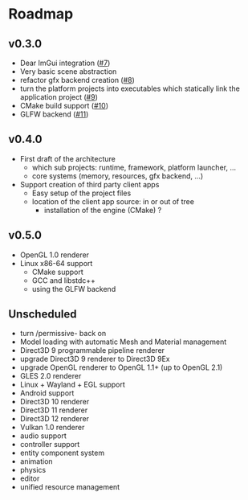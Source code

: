 # Roadmap
## v0.3.0
* Dear ImGui integration ([#7](https://github.com/juli27/basaltcpp/issues/7))
* Very basic scene abstraction
* refactor gfx backend creation ([#8](https://github.com/juli27/basaltcpp/issues/8))
* turn the platform projects into executables which statically link the
  application project ([#9](https://github.com/juli27/basaltcpp/issues/9))
* CMake build support ([#10](https://github.com/juli27/basaltcpp/issues/10))
* GLFW backend ([#11](https://github.com/juli27/basaltcpp/issues/11))

## v0.4.0
* First draft of the architecture
  * which sub projects: runtime, framework, platform launcher, ...
  * core systems (memory, resources, gfx backend, ...)
* Support creation of third party client apps
  * Easy setup of the project files
  * location of the client app source: in or out of tree
    * installation of the engine (CMake) ? 

## v0.5.0
* OpenGL 1.0 renderer
* Linux x86-64 support
  * CMake support
  * GCC and libstdc++
  * using the GLFW backend

## Unscheduled
* turn /permissive- back on
* Model loading with automatic Mesh and Material management
* Direct3D 9 programmable pipeline renderer
* upgrade Direct3D 9 renderer to Direct3D 9Ex
* upgrade OpenGL renderer to OpenGL 1.1+ (up to OpenGL 2.1)
* GLES 2.0 renderer
* Linux + Wayland + EGL support
* Android support
* Direct3D 10 renderer
* Direct3D 11 renderer
* Direct3D 12 renderer
* Vulkan 1.0 renderer
* audio support
* controller support
* entity component system
* animation
* physics
* editor
* unified resource management
